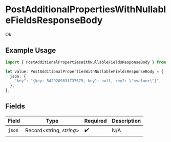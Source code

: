# PostAdditionalPropertiesWithNullableFieldsResponseBody

Ok

## Example Usage

```typescript
import { PostAdditionalPropertiesWithNullableFieldsResponseBody } from "openapi/sdk/models/operations";

let value: PostAdditionalPropertiesWithNullableFieldsResponseBody = {
  json: {
    "key": "{key: 5429209831737675, key1: null, key2: \"<value>\"}",
  },
};
```

## Fields

| Field                    | Type                     | Required                 | Description              |
| ------------------------ | ------------------------ | ------------------------ | ------------------------ |
| `json`                   | Record<string, *string*> | :heavy_check_mark:       | N/A                      |